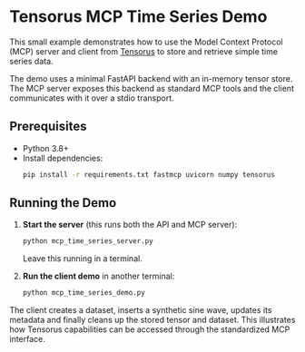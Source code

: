 # Tensorus MCP Time Series Demo

This small example demonstrates how to use the Model Context Protocol (MCP) server and client from [Tensorus](https://github.com/tensorus/tensorus) to store and retrieve simple time series data.

The demo uses a minimal FastAPI backend with an in-memory tensor store. The MCP server exposes this backend as standard MCP tools and the client communicates with it over a stdio transport.

## Prerequisites

* Python 3.8+
* Install dependencies:
  ```bash
  pip install -r requirements.txt fastmcp uvicorn numpy tensorus
  ```

## Running the Demo

1. **Start the server** (this runs both the API and MCP server):
   ```bash
   python mcp_time_series_server.py
   ```
   Leave this running in a terminal.

2. **Run the client demo** in another terminal:
   ```bash
   python mcp_time_series_demo.py
   ```

The client creates a dataset, inserts a synthetic sine wave, updates its metadata and finally cleans up the stored tensor and dataset. This illustrates how Tensorus capabilities can be accessed through the standardized MCP interface.
